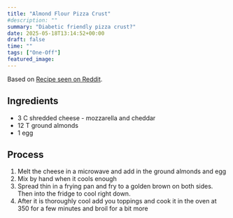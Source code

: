 ```yaml
---
title: "Almond Flour Pizza Crust"
#description: ""
summary: "Diabetic friendly pizza crust?"
date: 2025-05-18T13:14:52+00:00
draft: false
time: ""
tags: ["One-Off"]
featured_image: 
---
```


Based on [Recipe seen on Reddit](https://www.reddit.com/r/keto/comments/n94tq/as_promised_the_holy_grail_pizza_crust_food_porn/).

## Ingredients

- 3 C shredded cheese - mozzarella and cheddar
- 12 T ground almonds
- 1 egg

## Process

1. Melt the cheese in a microwave and add in the ground almonds and egg
1. Mix by hand when it cools enough
1. Spread thin in a frying pan and fry to a golden brown on both sides. Then into the fridge to cool right down.
1. After it is thoroughly cool add you toppings and cook it in the oven at 350 for a few minutes and broil for a bit more
